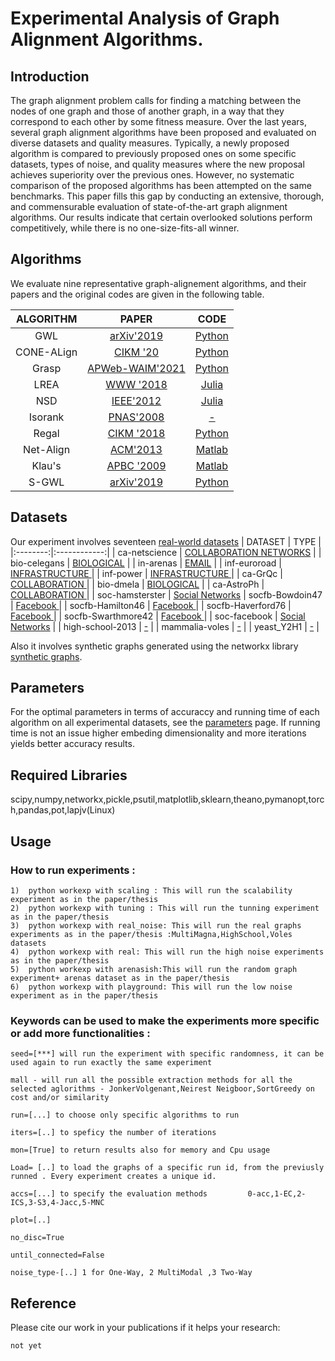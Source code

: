 # **Experimental Analysis of Graph Alignment Algorithms.**

## **Introduction**
The graph alignment problem calls for finding a matching between the nodes of one graph and those of another graph, in a way that they correspond to each other by some fitness measure. Over the last years, several graph alignment algorithms have been proposed and evaluated on diverse datasets and quality measures. Typically, a newly proposed algorithm is compared to previously proposed ones on some specific datasets, types of noise, and quality measures where the new proposal achieves superiority over the previous ones. However, no systematic comparison of the proposed algorithms has been attempted on the same benchmarks. This paper fills this gap by conducting an extensive, thorough, and commensurable evaluation of state-of-the-art graph alignment algorithms. Our results indicate that certain overlooked solutions perform competitively, while there is no one-size-fits-all winner.

## Algorithms

We evaluate nine representative graph-alignement algorithms, and their papers and the original codes are given in the following table.

|   ALGORITHM   |     PAPER     |   CODE   |
|:--------:|:------------:|:--------:|
|  GWL  |  [arXiv'2019](https://arxiv.org/abs/1901.06003)  |  [Python](https://github.com/HongtengXu/gwl)  |
|  CΟΝΕ-ALign   |  [CIKM '20](https://dl.acm.org/doi/10.1145/3340531.3412136)  | [Python](https://github.com/GemsLab/CONE-Align) |
|  Grasp        |    [APWeb-WAIM'2021](https://link.springer.com/chapter/10.1007/978-3-030-85896-4_4)    | [Python](https://github.com/juhuhu/GrASp)      |
|  LREA        |    [WWW '2018](https://dl.acm.org/doi/10.1145/3178876.3186128)    |      [Julia](https://github.com/nassarhuda/lowrank_spectral)      |
|  NSD       |    [IEEE'2012](https://ieeexplore.ieee.org/document/5975146)    | [Julia](https://github.com/nassarhuda/NetworkAlignment.jl/blob/master/src/NSD.jl) |
|  Isorank     |    [PNAS'2008](https://www.pnas.org/content/105/35/12763)    |         [-](http://cb.csail.mit.edu/cb/mna/)       |
|  Regal     |    [CIKM '2018](https://dl.acm.org/doi/10.1145/3269206.3271788)    | [Python](https://github.com/GemsLab/REGAL) |
|  Net-Align        |    [ACM'2013](https://dl.acm.org/doi/10.1145/2435209.2435212)    |[Matlab](https://www.cs.purdue.edu/homes/dgleich/codes/netalign/)      |
|  Klau's        | [APBC '2009](https://bmcbioinformatics.biomedcentral.com/articles/10.1186/1471-2105-10-S1-S59) | [Matlab](https://www.cs.purdue.edu/homes/dgleich/codes/netalign/) |
|  S-GWL        | [arXiv'2019](https://arxiv.org/pdf/1905.07645.pdf) | [Python](https://github.com/HongtengXu/s-gwl) |


## Datasets

Our experiment involves seventeen [real-world datasets](https://github.com/constantinosskitsas/Framework_GraphAlignment/blob/master/data.zip)
|   DATASET   |     TYPE     |
|:--------:|:------------:|
|  ca-netscience  | [COLLABORATION NETWORKS](https://networkrepository.com/ca-netscience.php)  |
|  bio-celegans   |     [BIOLOGICAL](https://networkrepository.com/bio-celegans.php) |
|  in-arenas        |        [EMAIL](https://networkrepository.com/email-univ.php)      |
|  inf-euroroad        |            [INFRASTRUCTURE ](https://networkrepository.com/inf-euroroad.php)      |
|  inf-power       |         [INFRASTRUCTURE ](https://networkrepository.com/inf-power.php) |
|  ca-GrQc     | [COLLABORATION ](https://networkrepository.com/ca-GrQc.php) |
|  bio-dmela     |         [BIOLOGICAL](https://networkrepository.com/bio-dmela.php) |
|  ca-AstroPh        | [COLLABORATION ](https://networkrepository.com/ca-AstroPh.php)      |
| soc-hamsterster        |  [Social Networks](https://networkrepository.com/soc-hamsterster.php)
| socfb-Bowdoin47        |             [Facebook ](https://networkrepository.com/socfb-Bowdoin47.php)      |
|  socfb-Hamilton46       |         [Facebook ](https://networkrepository.com/socfb-Hamilton46.php) |
|  socfb-Haverford76     |           [Facebook ](https://networkrepository.com/socfb-Haverford76.php)       |
|  socfb-Swarthmore42       | [Facebook ](https://networkrepository.com/socfb-Swarthmore42.php) |
|  soc-facebook       |    [Social Networks](http://snap.stanford.edu/data/ego-Facebook.html)      |
|  high-school-2013     |           [-](-)       |
|  mammalia-voles       | [-](-) |
|  yeast_Y2H1       |    [-](-)      |


Also it involves synthetic graphs generated using the networkx library [synthetic graphs](https://networkx.org/documentation/stable/reference/generators.html).

## Parameters

For the optimal parameters in terms of accuraccy and running time of each algorithm on all experimental datasets, see the [parameters](https://github.com/constantinosskitsas/Framework_GraphAlignment/blob/master/experiment/__init__.py) page. If running time is not an issue higher embeding dimensionality and more iterations yields better accuracy results.
## Required Libraries
scipy,numpy,networkx,pickle,psutil,matplotlib,sklearn,theano,pymanopt,torch,pandas,pot,lapjv(Linux)
## Usage


### How to run experiments :
```shell
1)  python workexp with scaling : This will run the scalability experiment as in the paper/thesis
2)  python workexp with tuning : This will run the tunning experiment as in the paper/thesis
3)  python workexp with real_noise: This will run the real graphs experiments as in the paper/thesis :MultiMagna,HighSchool,Voles datasets
4)  python workexp with real: This will run the high noise experiments as in the paper/thesis 
5)  python workexp with arenasish:This will run the random graph experiment+ arenas dataset as in the paper/thesis
6)  python workexp with playground: This will run the low noise experiment as in the paper/thesis
```
### Keywords can be used to make the experiments more specific or add more functionalities :
```shell
seed=[***] will run the experiment with specific randomness, it can be used again to run exactly the same experiment

mall - will run all the possible extraction methods for all the selected aglorithms - JonkerVolgenant,Neirest Neigboor,SortGreedy on cost and/or similarity

run=[...] to choose only specific algorithms to run

iters=[..] to speficy the number of iterations

mon=[True] to return results also for memory and Cpu usage

Load= [..] to load the graphs of a specific run id, from the previusly runned . Every experiment creates a unique id.

accs=[...] to specify the evaluation methods         0-acc,1-EC,2-ICS,3-S3,4-Jacc,5-MNC

plot=[..]

no_disc=True

until_connected=False

noise_type-[..] 1 for One-Way, 2 MultiModal ,3 Two-Way
```
## Reference

Please cite our work in your publications if it helps your research:

```
not yet
```
